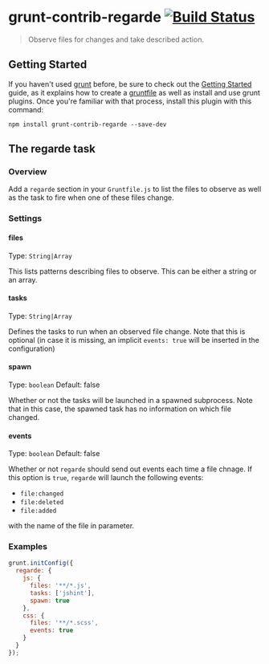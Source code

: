 # grunt-contrib-regarde [![Build Status](https://secure.travis-ci.org/yeoman/grunt-contrib-regarde.png?branch=master)](http://travis-ci.org/yeoman/grunt-contrib-regarde)

> Observe files for changes and take described action.


## Getting Started
If you haven't used [grunt][] before, be sure to check out the [Getting Started][] guide, as it explains how to create a [gruntfile][Getting Started] as well as install and use grunt plugins. Once you're familiar with that process, install this plugin with this command:

```shell
npm install grunt-contrib-regarde --save-dev
```

[grunt]: http://gruntjs.com/
[Getting Started]: https://github.com/gruntjs/grunt/blob/devel/docs/getting_started.md

## The regarde task

### Overview

Add a `regarde` section in your `Gruntfile.js` to list the files to observe as well as the task to fire when one of these files change.

### Settings

#### files
Type: `String|Array`

This lists patterns describing files to observe. This can be either a string or an array.

#### tasks
Type: `String|Array`

Defines the tasks to run when an observed file change. Note that this is optional (in case it is missing, an implicit `events: true` will be inserted in the configuration)

#### spawn
Type: `boolean`
Default: false

Whether or not the tasks will be launched in a spawned subprocess. Note that in this case, the spawned task has no information on which file changed.

#### events
Type: `boolean`
Default: false

Whether or not `regarde` should send out events each time a file chnage.
If this option is `true`, `regarde` will launch the following events:
* `file:changed`
* `file:deleted`
* `file:added`

with the name of the file in parameter.

### Examples
```js
grunt.initConfig({
  regarde: {
    js: {
      files: '**/*.js',
      tasks: ['jshint'],
      spawn: true
    },
    css: {
      files: '**/*.scss',
      events: true
    }
  }
});
```

